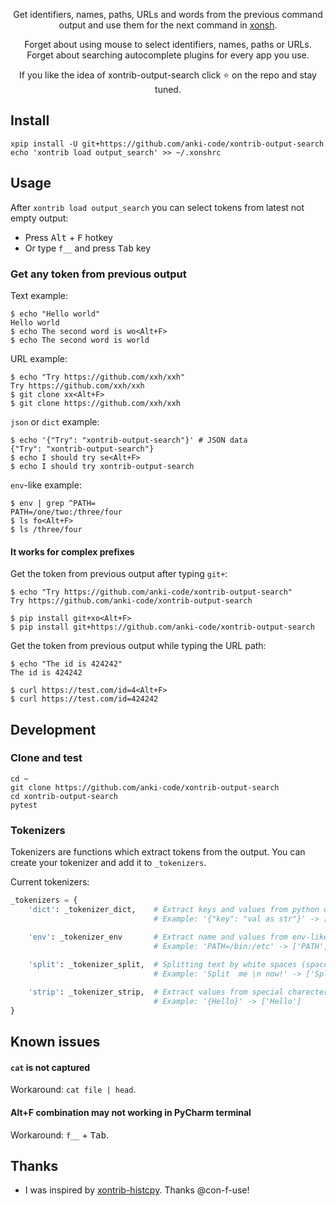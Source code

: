 <p align="center">
Get identifiers, names, paths, URLs and words from the previous command output and use them for the next command in <a href="https://xon.sh">xonsh</a>.
</p>
<p align="center">
Forget about using mouse to select identifiers, names, paths or URLs.<br> 
Forget about searching autocomplete plugins for every app you use.<br> 
</p>

<p align="center">  
If you like the idea of xontrib-output-search click ⭐ on the repo and stay tuned.
</p>

## Install
```shell script
xpip install -U git+https://github.com/anki-code/xontrib-output-search
echo 'xontrib load output_search' >> ~/.xonshrc
```

## Usage
After `xontrib load output_search` you can select tokens from latest not empty output:
* Press <kbd>Alt</kbd> + <kbd>F</kbd> hotkey
* Or type `f__` and press <kbd>Tab</kbd> key  

### Get any token from previous output
Text example:
```shell script
$ echo "Hello world"
Hello world
$ echo The second word is wo<Alt+F>
$ echo The second word is world
```

URL example: 
```shell script
$ echo "Try https://github.com/xxh/xxh"
Try https://github.com/xxh/xxh
$ git clone xx<Alt+F>
$ git clone https://github.com/xxh/xxh
```

`json` or `dict` example:
```shell script
$ echo '{"Try": "xontrib-output-search"}' # JSON data
{"Try": "xontrib-output-search"}
$ echo I should try se<Alt+F>
$ echo I should try xontrib-output-search
```    

`env`-like example:
```shell script
$ env | grep ^PATH=
PATH=/one/two:/three/four
$ ls fo<Alt+F>
$ ls /three/four
```    

#### It works for complex prefixes

Get the token from previous output after typing `git+`:
```shell script
$ echo "Try https://github.com/anki-code/xontrib-output-search"
Try https://github.com/anki-code/xontrib-output-search

$ pip install git+xo<Alt+F>
$ pip install git+https://github.com/anki-code/xontrib-output-search
```
Get the token from previous output while typing the URL path:
```shell script
$ echo "The id is 424242"
The id is 424242

$ curl https://test.com/id=4<Alt+F>
$ curl https://test.com/id=424242
```


## Development
### Clone and test
```shell script
cd ~
git clone https://github.com/anki-code/xontrib-output-search
cd xontrib-output-search
pytest
```

### Tokenizers
Tokenizers are functions which extract tokens from the output. You can create your tokenizer and add it to `_tokenizers`.

Current tokenizers:
```python
_tokenizers = {
    'dict': _tokenizer_dict,    # Extract keys and values from python dict or json
                                # Example: '{"key": "val as str"}' -> ['key', 'val as str']

    'env': _tokenizer_env       # Extract name and values from env-like text
                                # Example: 'PATH=/bin:/etc' -> ['PATH', '/bin:/etc', '/bin', '/etc']
    
    'split': _tokenizer_split,  # Splitting text by white spaces (space, tab, new line)
                                # Example: 'Split  me \n now!' -> ['Split', 'me', 'now!']

    'strip': _tokenizer_strip,  # Extract values from special charecters
                                # Example: '{Hello}' -> ['Hello']
}
```
## Known issues
#### `cat` is not captured
Workaround: `cat file | head`.

#### Alt+F combination may not working in PyCharm terminal
Workaround: `f__` + <kbd>Tab</kbd>.

## Thanks
* I was inspired by [xontrib-histcpy](https://github.com/con-f-use/xontrib-histcpy). Thanks @con-f-use!
